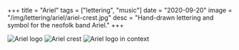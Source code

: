 +++
title = "Ariel"
tags = ["lettering", "music"]
date = "2020-09-20"
image = "/img/lettering/ariel/ariel-crest.jpg"
desc = "Hand-drawn lettering and symbol for the neofolk band Ariel."
+++

![Ariel logo](/img/lettering/ariel/ariel.jpg "Ariel logo")
![Ariel crest](/img/lettering/ariel/ariel-crest.jpg "Ariel crest")
![Ariel logo in context](/img/lettering/ariel/ariel-photo.jpg "Ariel logo in context")
